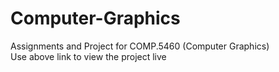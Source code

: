 # Computer-Graphics
Assignments and Project for COMP.5460 (Computer Graphics)  
Use above link to view the project live
